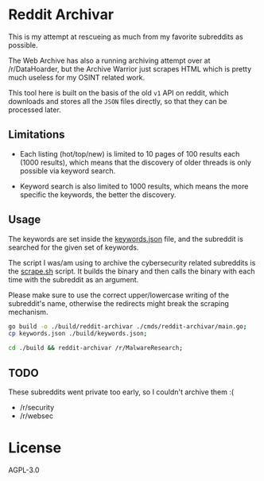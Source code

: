 # Reddit Archivar

This is my attempt at rescueing as much from my favorite subreddits as possible.

The Web Archive has also a running archiving attempt over at /r/DataHoarder, but
the Archive Warrior just scrapes HTML which is pretty much useless for my OSINT
related work.

This tool here is built on the basis of the old `v1` API on reddit, which downloads
and stores all the `JSON` files directly, so that they can be processed later.


## Limitations

- Each listing (hot/top/new) is limited to 10 pages of 100 results each (1000 results),
  which means that the discovery of older threads is only possible via keyword search.

- Keyword search is also limited to 1000 results, which means the more specific the
  keywords, the better the discovery.


## Usage

The keywords are set inside the [keywords.json](./keywords.json) file, and the
subreddit is searched for the given set of keywords.

The script I was/am using to archive the cybersecurity related subreddits is the
[scrape.sh](./scrape.sh) script. It builds the binary and then calls the binary
with each time with the subreddit as an argument.

Please make sure to use the correct upper/lowercase writing of the subreddit's
name, otherwise the redirects might break the scraping mechanism.

```bash
go build -o ./build/reddit-archivar ./cmds/reddit-archivar/main.go;
cp keywords.json ./build/keywords.json;

cd ./build && reddit-archivar /r/MalwareResearch;
```

## TODO

These subreddits went private too early, so I couldn't archive them :(

- /r/security
- /r/websec


# License

AGPL-3.0


